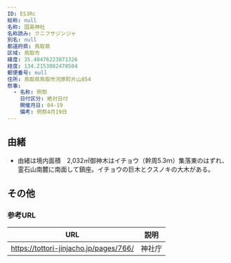 ```yaml
---
ID: ES3Rc
総称: null
名称: 国英神社
名称読み: クニフサジンジャ
別名: null
都道府県: 鳥取県
区域: 鳥取市
緯度: 35.40476223871326
経度: 134.2153082478504
郵便番号: null
住所: 鳥取県鳥取市河原町片山854
祭事:
  - 名称: 例祭
    日付区分: 絶対日付
    開催月日: 04-19
    備考: 例祭4月19日
---
```


## 由緒

- 由緒は境内面積　2,032㎡御神木はイチョウ（幹周5.3ｍ）集落東のはずれ、霊石山南麓に南面して鎮座。イチョウの巨木とクスノキの大木がある。

## その他

### 参考URL

| URL                                    | 説明   |
| -------------------------------------- | ------ |
| https://tottori-jinjacho.jp/pages/766/ | 神社庁 |
